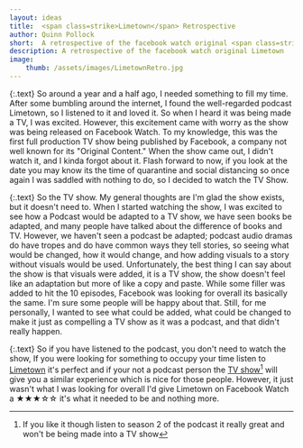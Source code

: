 ```yaml
---
layout: ideas
title:  <span class=strike>Limetown</span> Retrospective
author: Quinn Pollock
short:  A retrospective of the facebook watch original <span class=strike>Limetown</span>
description: A retrospective of the facebook watch original Limetown
image:
    thumb: /assets/images/LimetownRetro.jpg
---
```

{:.text}
So around a year and a half ago, I needed something to fill my time. After some bumbling around the internet, I found the well-regarded podcast Limetown, so I listened to it and loved it. So when I heard it was being made a TV, I was excited. However, this excitement came with worry as the show was being released on Facebook Watch. To my knowledge, this was the first full production TV show being published by Facebook, a company not well known for its "Original Content." When the show came out, I didn't watch it, and I kinda forgot about it. Flash forward to now, if you look at the date you may know its the time of quarantine and social distancing so once again I was saddled with nothing to do, so I decided to watch the TV Show.

{:.text}
So the TV show. My general thoughts are I'm glad the show exists, but it doesn't need to. When I started watching the show, I was excited to see how a Podcast would be adapted to a TV show, we have seen books be adapted, and many people have talked about the difference of books and TV. However, we haven't seen a podcast be adapted; podcast audio dramas do have tropes and do have common ways they tell stories, so seeing what would be changed, how it would change, and how adding visuals to a story without visuals would be used. Unfortunately, the best thing I can say about the show is that visuals were added, it is a TV show,  the show doesn't feel like an adaptation but more of like a copy and paste. While some filler was added to hit the 10 episodes, Facebook was looking for overall its basically the same. I'm sure some people will be happy about that. Still, for me personally, I wanted to see what could be added, what could be changed to make it just as compelling a TV show as it was a podcast, and that didn't really happen.

{:.text}
So if you have listened to the podcast, you don't need to watch the show, If you were looking for something to occupy your time listen to [Limetown](https://twoupproductions.com/limetown/podcast) it's perfect and if your not a podcast person the [TV show](https://twoupproductions.com/limetown/tv-series)[^1] will give you a similar experience which is nice for those people. However, it just wasn't what I was looking for overall I'd give Limetown on Facebook Watch a ★★★☆☆ it's what it needed to be and nothing more.

[^1]: If you like it though listen to season 2 of the podcast it really great and won't be being made into a TV show
